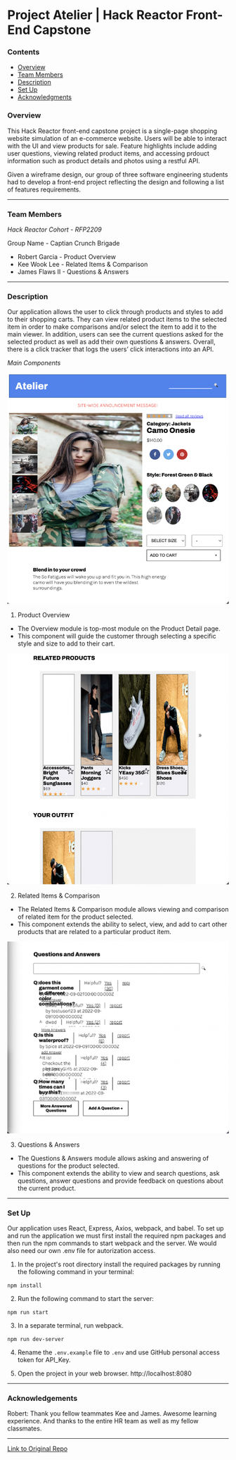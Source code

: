 # Project Atelier | Hack Reactor Front-End Capstone

### Contents
* [Overview](#overview)
* [Team Members](#team-members)
* [Description](#description)
* [Set Up](#set-up)
* [Acknowledgments](#acknowledgements)
### Overview

This Hack Reactor front-end capstone project is a single-page shopping website simulation of an e-commerce website. Users will be able to interact with the UI and view products for sale. Feature highlights include adding user questions, viewing related product items, and accessing prdouct information such as product details and photos using a restful API.

Given a wireframe design, our group of three software engineering students had to develop a front-end project reflecting the design and following a list of features requirements.

---
### Team Members

*Hack Reactor Cohort - RFP2209*

Group Name - Captian Crunch Brigade

* Robert Garcia - Product Overview
* Kee Wook Lee - Related Items & Comparison
* James Flaws II - Questions & Answers

---
### Description

Our application allows the user to click through products and styles to add to their shopping carts. They can view related product items to the selected item in order to make comparisons and/or select the item to add it to the main viewer. In addition, users can see the current questions asked for the selected product as well as add their own questions & answers. Overall, there is a click tracker that logs the users’ click interactions into an API.

*Main Components*

![Product Overview](https://github.com/Captain-Crunch-Brigade/capstone/blob/main/screenshots/productOverview.png)

1) Product Overview
* The Overview module is top-most module on the Product Detail page.
* This component will guide the customer through selecting a specific style and size to add to their cart.

![Related Products](https://github.com/Captain-Crunch-Brigade/capstone/blob/main/screenshots/relatedProducts.png)

2) Related Items & Comparison
* The Related Items & Comparison module allows viewing and comparison of related item for the product selected.
* This component extends the ability to select, view, and add to cart other products that are related to a particular product item.

![Questions and Answers](https://github.com/Captain-Crunch-Brigade/capstone/blob/main/screenshots/questionsAnswers.png)

3) Questions & Answers
* The Questions & Answers module allows asking and answering of questions for the product selected.
* This component extends the ability to view and search questions, ask questions, answer questions and provide feedback on questions about the current product.

---
### Set Up

Our application uses React, Express, Axios, webpack, and babel. To set up and run the application we must first install the required npm packages and then run the npm commands to start webpack and the server. We would also need our own .env file for autorization access.

1) In the project's root directory install the required packages by running the following command in your terminal:
```
npm install
```
2) Run the following command to start the server:
```
npm run start
```
3) In a separate terminal, run webpack.
```
npm run dev-server
```

4) Rename the `.env.example` file to `.env` and use GitHub personal access token for API_Key.

5) Open the project in your web browser.
http://localhost:8080

---
### Acknowledgements

Robert: Thank you fellow teammates Kee and James. Awesome learning experience. And thanks to the entire HR team as well as my fellow classmates.

---

[Link to Original Repo](https://github.com/Captain-Crunch-Brigade/capstone)
